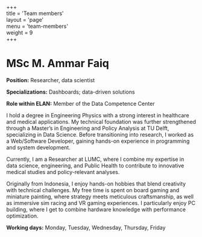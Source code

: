 +++  
title = 'Team members'  
layout = 'page'  
menu = 'team-members'  
weight = 9  
+++ 

# MSc M. Ammar Faiq

**Position:** Researcher, data scientist

**Specializations:** Dashboards; data-driven solutions

**Role within ELAN:** Member of the Data Competence Center

I hold a degree in Engineering Physics with a strong interest in healthcare and medical applications. My technical foundation was further strengthened through a Master’s in Engineering and Policy Analysis at TU Delft, specializing in Data Science. Before transitioning into research, I worked as a Web/Software Developer, gaining hands-on experience in programming and system development.  

Currently, I am a Researcher at LUMC, where I combine my expertise in data science, engineering, and Public Health to contribute to innovative medical studies and policy-relevant analyses. 

Originally from Indonesia, I enjoy hands-on hobbies that blend creativity with technical challenges. My free time is spent on board gaming and miniature painting, where strategy meets meticulous craftsmanship, as well as immersive sim racing and VR gaming experiences. I particularly enjoy PC building, where I get to combine hardware knowledge with performance optimization. 

**Working days:** Monday, Tuesday, Wednesday, Thursday, Friday
